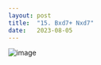 ```yaml
---
layout: post
title:  "15. Bxd7+ Nxd7"
date:   2023-08-05
---
```


![image]({{site.url}}/assets/meetup_photos/2023-08-05.jpg)
